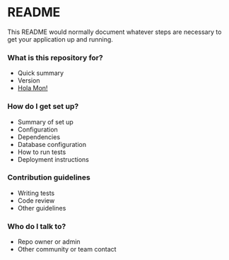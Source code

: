 # README

This README would normally document whatever steps are necessary to get your application up and running.

### What is this repository for?

* Quick summary
* Version
* [Hola Mon!](https://markmolne.github.io/ftg-mapa/)

### How do I get set up? ###

* Summary of set up
* Configuration
* Dependencies
* Database configuration
* How to run tests
* Deployment instructions

### Contribution guidelines ###

* Writing tests
* Code review
* Other guidelines

### Who do I talk to? ###

* Repo owner or admin
* Other community or team contact
